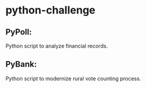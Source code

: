 # python-challenge
## PyPoll: ##  
  Python script to analyze financial records.   
## PyBank: ##  
  Python script to modernize rural vote counting process.  
